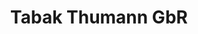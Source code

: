 ---
title: "Tabak Thumann GbR"
url: /neumarkt-in-der-oberpfalz/tabak-thumann-gbr-muehlstrasse/
shop: Tabak
---